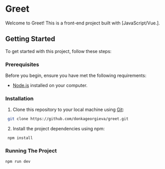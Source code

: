 # Greet

Welcome to Greet! This is a front-end project built with [JavaScript/Vue.].

## Getting Started

To get started with this project, follow these steps:

### Prerequisites

Before you begin, ensure you have met the following requirements:

- [Node.js](https://nodejs.org/) installed on your computer.

### Installation

1. Clone this repository to your local machine using [Git](https://git-scm.com/):

```bash
 git clone https://github.com/donkageorgieva/greet.git
```

2. Install the project dependencies using npm:

```
 npm install
```

### Running The Project

```
npm run dev
```
